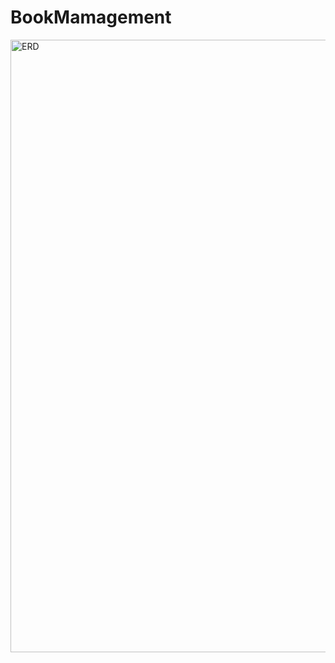 # BookMamagement
<img width="980" alt="ERD" src="https://github.com/user-attachments/assets/ab72a332-8aea-4877-a1a8-eebc772b093b">
